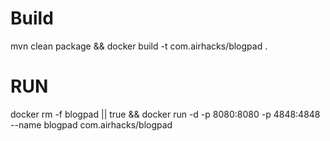# Build
mvn clean package && docker build -t com.airhacks/blogpad .

# RUN

docker rm -f blogpad || true && docker run -d -p 8080:8080 -p 4848:4848 --name blogpad com.airhacks/blogpad 